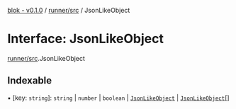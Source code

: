 [blok - v0.1.0](../README.md) / [runner/src](../modules/runner_src.md) / JsonLikeObject

# Interface: JsonLikeObject

[runner/src](../modules/runner_src.md).JsonLikeObject

## Indexable

▪ [key: `string`]: `string` \| `number` \| `boolean` \| [`JsonLikeObject`](runner_src.JsonLikeObject.md) \| [`JsonLikeObject`](runner_src.JsonLikeObject.md)[]
